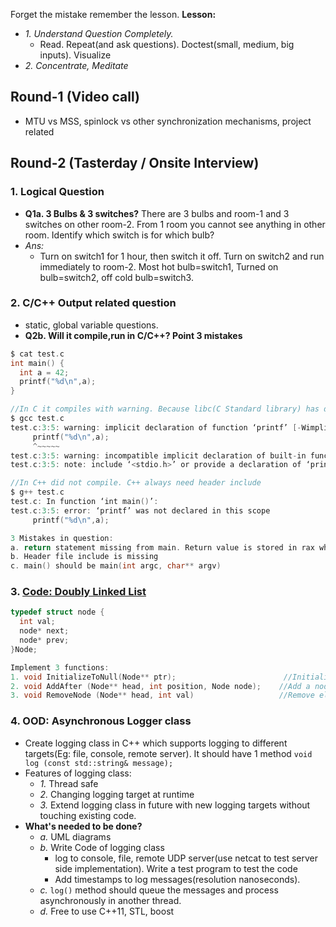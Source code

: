 Forget the mistake remember the lesson. **Lesson:**
- _1. Understand Question Completely._ 
  - Read. Repeat(and ask questions). Doctest(small, medium, big inputs). Visualize
- _2. Concentrate, Meditate_

## Round-1 (Video call)
- MTU vs MSS, spinlock vs other synchronization mechanisms, project related

## Round-2 (Tasterday / Onsite Interview)
### 1. Logical Question
- **Q1a. 3 Bulbs & 3 switches?** There are 3 bulbs and room-1 and 3 switches on other room-2. From 1 room you cannot see anything in other room. Identify which switch is for which bulb?
- _Ans:_ 
  - Turn on switch1 for 1 hour, then switch it off. Turn on switch2 and run immediately to room-2. Most hot bulb=switch1, Turned on bulb=switch2, off cold bulb=switch3.
### 2. C/C++ Output related question
- static, global variable questions.
- **Q2b. Will it compile,run in C/C++? Point 3 mistakes**
```c
$ cat test.c
int main() {
  int a = 42;
  printf("%d\n",a);
}

//In C it compiles with warning. Because libc(C Standard library) has defined it already.
$ gcc test.c
test.c:3:5: warning: implicit declaration of function ‘printf’ [-Wimplicit-function-declaration]
     printf("%d\n",a);
     ^~~~~~
test.c:3:5: warning: incompatible implicit declaration of built-in function ‘printf’
test.c:3:5: note: include ‘<stdio.h>’ or provide a declaration of ‘printf’

//In C++ did not compile. C++ always need header include
$ g++ test.c
test.c: In function ‘int main()’:
test.c:3:5: error: ‘printf’ was not declared in this scope
     printf("%d\n",a);

3 Mistakes in question:
a. return statement missing from main. Return value is stored in rax which presently stores 3 (return value from printf) which is wrong.
b. Header file include is missing
c. main() should be main(int argc, char** argv) 
```
### 3. [Code: Doubly Linked List](/DS_Questions/Data_Structures/Linked_Lists/Doubly_LinkedList/Using_Double_Pointer/AddDelete_AfterPosition.md)
```c
typedef struct node {
  int val;
  node* next;
  node* prev;
}Node;

Implement 3 functions:
1. void InitializeToNull(Node** ptr);                        //Initialize a head pointing to null
2. void AddAfter (Node** head, int position, Node node);    //Add a node inside DLL after position p.
3. void RemoveNode (Node** head, int val)                   //Remove element from Doubly Linked List
```
### 4. OOD: Asynchronous Logger class
- Create logging class in C++ which supports logging to different targets(Eg: file, console, remote server). It should have 1 method `void log (const std::string& message);`
- Features of logging class:
  - _1._ Thread safe
  - _2._ Changing logging target at runtime
  - _3._ Extend logging class in future with new logging targets without touching existing code.
- **What's needed to be done?**
  - _a._ UML diagrams
  - _b._ Write Code of logging class
    - log to console, file, remote UDP server(use netcat to test server side implementation). Write a test program to test the code
    - Add timestamps to log messages(resolution nanoseconds).
  - _c._ `log()` method should queue the messages and process asynchronously in another thread.
  - _d._ Free to use C++11, STL, boost
